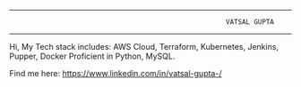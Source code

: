 ----------------------------------------------------------------------------
                                                          VATSAL GUPTA
---------------------------------------------------------------------------

Hi, 
My Tech stack includes:
AWS Cloud, Terraform, Kubernetes, Jenkins, Pupper, Docker
Proficient in Python, MySQL.

Find me here: https://www.linkedin.com/in/vatsal-gupta-/
<!--
**vatsalgupta25/vatsalgupta25** is a ✨ _special_ ✨ repository because its `README.md` (this file) appears on your GitHub profile.

Here are some ideas to get you started:

- 🔭 I’m currently working on ...
- 🌱 I’m currently learning ...
- 👯 I’m looking to collaborate on ...
- 🤔 I’m looking for help with ...
- 💬 Ask me about ...
- 📫 How to reach me: ...
- 😄 Pronouns: ...
- ⚡ Fun fact: ...
-->

